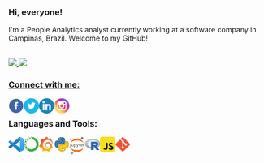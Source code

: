 ### Hi, everyone!

I'm a People Analytics analyst currently working at a software company in Campinas, Brazil. Welcome to my GitHub!

<br />

<a href="https://github.com/higor-gomes93">
  <img height="180em" src="https://github-readme-stats.vercel.app/api?username=higor-gomes93&show_icons=true&theme=tokyonight&include_all_commits=true&count_private=true"/>
  <img height="180em" src="https://github-readme-stats.vercel.app/api/top-langs/?username=higor-gomes93&layout=compact&langs_count=8&theme=tokyonight&card_width&card_width=250"/>

<br />

### Connect with me:

[<img align="left" alt="codeSTACKr | Facebook" width="30px" src="https://github.com/higor-gomes93/images/blob/main/Facebook.png?raw=true" />][facebook]
[<img align="left" alt="codeSTACKr | Twitter" width="30px" src="https://github.com/higor-gomes93/images/blob/main/Twitter.png?raw=true" />][twitter]
[<img align="left" alt="codeSTACKr | LinkedIn" width="30px" src="https://github.com/higor-gomes93/images/blob/main/LinkedIn.png?raw=true" />][linkedin]
[<img align="left" alt="codeSTACKr | Instagram" width="30px" src="https://github.com/higor-gomes93/images/blob/main/Instagram.png?raw=true" />][instagram]

<br />

### Languages and Tools:

<img align="left" alt="Visual Studio Code" width="30px" src="https://github.com/higor-gomes93/images/blob/main/VSCode.png?raw=true" />
<img align="left" alt="Anaconda" width="30px" src="https://github.com/higor-gomes93/images/blob/main/Anaconda.png?raw=true" />
<img align="left" alt="Grafana" width="30px" src="https://github.com/higor-gomes93/images/blob/main/Grafana.png?raw=true" />
<img align="left" alt="Python" width="30px" src="https://github.com/higor-gomes93/images/blob/main/Python.png?raw=true" />
<img align="left" alt="Jupyter" width="30px" src="https://github.com/higor-gomes93/images/blob/main/Jupyter.png?raw=true" />
<img align="left" alt="R" width="30px" src="https://github.com/higor-gomes93/images/blob/main/R.png?raw=true" />
<img align="left" alt="JavaScript" width="30px" src="https://github.com/higor-gomes93/images/blob/main/JavaScript.png?raw=true" />
<img align="left" alt="Git" width="30px" src="https://github.com/higor-gomes93/images/blob/main/Git.png?raw=true" />

[facebook]: https://www.facebook.com/higorgomes93
[twitter]: https://twitter.com/higorgomes_93
[linkedin]: https://www.linkedin.com/in/higorgomes93/
[instagram]: https://www.instagram.com/higorgomes93/
